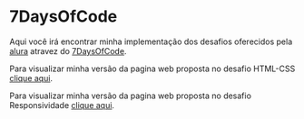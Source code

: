 # 7DaysOfCode

Aqui você irá encontrar minha implementação dos desafios oferecidos pela [alura](https://www.alura.com.br/ "alura") atravez do [7DaysOfCode](https://7daysofcode.io/ "7DaysOfCode").

Para visualizar minha versão da pagina web proposta no desafio HTML-CSS [clique aqui](https://kalebeccs-7-days-of-code.vercel.app/html-css/index.html "Projeto na Vercel").

Para visualizar minha versão da pagina web proposta no desafio Responsividade [clique aqui](https://kalebeccs-7-days-of-code.vercel.app/responsividade/index.html "Projeto na Vercel").